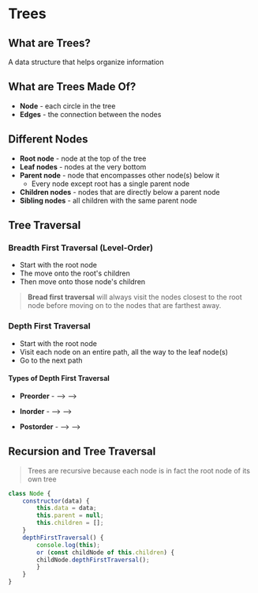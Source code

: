# Trees

## What are Trees?
A data structure that helps organize information

## What are Trees Made Of?
* **Node** - each circle in the tree
* **Edges** - the connection between the nodes

## Different Nodes
* **Root node** - node at the top of the tree
* **Leaf nodes** - nodes at the very bottom
* **Parent node** - node that encompasses other node(s) below it
    * Every node except root has a single parent node
* **Children nodes** - nodes that are directly below a parent node
* **Sibling nodes** - all children with the same parent node

## Tree Traversal

### Breadth First Traversal (Level-Order)
* Start with the root node
* The move onto the root's children
* Then move onto those node's children

> **Bread first traversal** will always visit the nodes closest to the root node before moving on to the nodes that are farthest away.

### Depth First Traversal
* Start with the root node
* Visit each node on an entire path, all the way to the leaf node(s)
* Go to the next path

#### Types of Depth First Traversal
* **Preorder**  - <root> --> <left> --> <right>

* **Inorder**   - <left> --> <root> --> <right>

* **Postorder** - <left> --> <right> --> <root>

## Recursion and Tree Traversal
> Trees are recursive because each node is in fact the root node of its own tree

```javascript
class Node {
	constructor(data) {
		this.data = data;
		this.parent = null;
		this.children = [];
	}
	depthFirstTraversal() {
		console.log(this);
		or (const childNode of this.children) {
		childNode.depthFirstTraversal();
		}
	}
}
```
